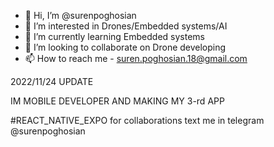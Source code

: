 - 👋 Hi, I’m @surenpoghosian
- 👀 I’m interested in Drones/Embedded systems/AI
- 🌱 I’m currently learning Embedded systems
- 👀 I’m looking to collaborate on Drone developing
- 📫 How to reach me - suren.poghosian.18@gmail.com

2022/11/24 UPDATE

IM MOBILE DEVELOPER AND MAKING MY 3-rd APP

#REACT_NATIVE_EXPO
for collaborations text me in telegram @surenpoghosian

<!---
surenpoghosian/surenpoghosian is a ✨ special ✨ repository because its `README.md` (this file) appears on your GitHub profile.
You can click the Preview link to take a look at your changes.
--->
